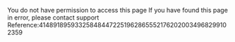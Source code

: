 You do not have permission to access this page If you have found this page in error, please contact support Reference:4148918959332584844722519628655521762020034968299102359